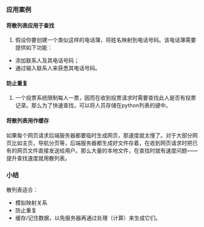 ### 应用案例

#### 将散列表应用于查找
1. 假设你要创建一个类似这样的电话簿，将姓名映射到电话号码。该电话簿需要提供如下功能：
* 添加联系人及其电话号码；
* 通过输入联系人来获悉其电话号码。

#### 防止重复
1. 一个投票系统限制每人一票，因而在收到投票请求时需要查找此人是否有投票记录。那么为了快速查找，可以将人员存储在python列表的键中。

####  将散列表用作缓存
如果每个网页请求后端服务器都要临时生成网页，那速度就太慢了。对于大部分网页比如主页，导航分页等，后端服务器都生成好文件存着，在收到网页请求时把已有的网页文件直接发送给用户。那么大量的本地文件，在查找时就有速度问题——提升查找速度就用散列表。

### 小结
散列表适合：
* 模拟映射关系
* 防止重复
* 缓存/记住数据，以免服务器再通过处理（计算）来生成它们。